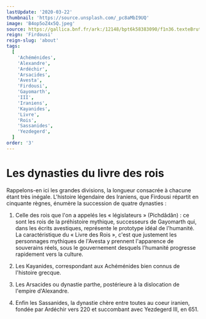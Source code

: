 ```yaml
---
lastUpdate: '2020-03-22'
thumbnail: 'https://source.unsplash.com/_pc8aMbI9UQ'
image: 'B4op5oZ4x5Q.jpeg'
source: https://gallica.bnf.fr/ark:/12148/bpt6k58383090/f1n36.texteBrut
reign: 'Firdousi'
reign-slug: 'about'
tags:
  [
    'Achéménides',
    'Alexandre',
    'Ardéchir',
    'Arsacides',
    'Avesta',
    'Firdousi',
    'Gayomarth',
    'III',
    'Iraniens',
    'Kayanides',
    'Livre',
    'Rois',
    'Sassanides',
    'Yezdegerd',
  ]
order: '3'
---
```


# Les dynasties du livre des rois

Rappelons-en ici les grandes divisions, la longueur consacrée à chacune étant très inégale. L'histoire légendaire des Iraniens, que Firdousi répartit en cinquante règnes, énumère la succession de quatre dynasties :

1. Celle des rois que l'on a appelés les « législateurs » (Pichdâdân) : ce sont les rois de la préhistoire mythique,
   successeurs de Gayomarth qui, dans les écrits avestiques, représente le prototype idéal de l'humanité. La caractéristique du « Livre des Rois », c'est que justement les personnages mythiques de l'Avesta y prennent l'apparence de souverains réels, sous le gouvernement desquels l'humanité progresse rapidement vers la culture.

2. Les Kayanides, correspondant aux Achéménides bien connus de l'histoire grecque.

3. Les Arsacides ou dynastie parthe, postérieure à la dislocation de l'empire d'Alexandre.

4. Enfin les Sassanides, la dynastie chère entre toutes au coeur iranien, fondée par Ardéchir vers 220 et succombant avec Yezdegerd III, en 651.
